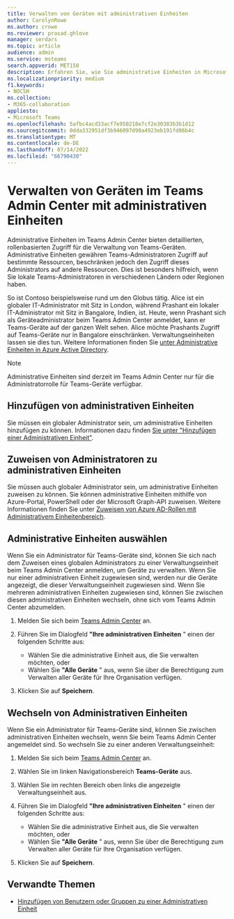 ```yaml
---
title: Verwalten von Geräten mit administrativen Einheiten
author: CarolynRowe
ms.author: crowe
ms.reviewer: prasad.ghlove
manager: serdars
ms.topic: article
audience: admin
ms.service: msteams
search.appverid: MET150
description: Erfahren Sie, wie Sie administrative Einheiten in Microsoft Teams verwenden
ms.localizationpriority: medium
f1.keywords:
- NOCSH
ms.collection:
- M365-collaboration
appliesto:
- Microsoft Teams
ms.openlocfilehash: 5afbc4acd33acf7e950218e7cf2e30383b3b1d12
ms.sourcegitcommit: 0dda332951df3b946097d90a4923eb191fd86b4c
ms.translationtype: MT
ms.contentlocale: de-DE
ms.lasthandoff: 07/14/2022
ms.locfileid: "66790430"
---
```

# <a name="manage-devices-in-the-teams-admin-center-with-administrative-units"></a>Verwalten von Geräten im Teams Admin Center mit administrativen Einheiten

Administrative Einheiten im Teams Admin Center bieten detaillierten, rollenbasierten Zugriff für die Verwaltung von Teams-Geräten. Administrative Einheiten gewähren Teams-Administratoren Zugriff auf bestimmte Ressourcen, beschränken jedoch den Zugriff dieses Administrators auf andere Ressourcen. Dies ist besonders hilfreich, wenn Sie lokale Teams-Administratoren in verschiedenen Ländern oder Regionen haben.

So ist Contoso beispielsweise rund um den Globus tätig. Alice ist ein globaler IT-Administrator mit Sitz in London, während Prashant ein lokaler IT-Administrator mit Sitz in Bangalore, Indien, ist. Heute, wenn Prashant sich als Geräteadministrator beim Teams Admin Center anmeldet, kann er Teams-Geräte auf der ganzen Welt sehen. Alice möchte Prashants Zugriff auf Teams-Geräte nur in Bangalore einschränken. Verwaltungseinheiten lassen sie dies tun. Weitere Informationen finden Sie [unter Administrative Einheiten in Azure Active Directory](/azure/active-directory/roles/administrative-units).

> [!NOTE]
> Administrative Einheiten sind derzeit im Teams Admin Center nur für die Administratorrolle für Teams-Geräte verfügbar.

## <a name="add-administrative-units"></a>Hinzufügen von administrativen Einheiten

Sie müssen ein globaler Administrator sein, um administrative Einheiten hinzufügen zu können. Informationen dazu finden [Sie unter "Hinzufügen einer Administrativen Einheit"](/azure/active-directory/roles/admin-units-manage#add-an-administrative-unit).

## <a name="assign-admins-to-administrative-units"></a>Zuweisen von Administratoren zu administrativen Einheiten

Sie müssen auch globaler Administrator sein, um administrative Einheiten zuweisen zu können. Sie können administrative Einheiten mithilfe von Azure-Portal, PowerShell oder der Microsoft Graph-API zuweisen. Weitere Informationen finden Sie unter [Zuweisen von Azure AD-Rollen mit Administrativem Einheitenbereich](/azure/active-directory/roles/admin-units-assign-roles).

## <a name="select-administrative-units"></a>Administrative Einheiten auswählen

Wenn Sie ein Administrator für Teams-Geräte sind, können Sie sich nach dem Zuweisen eines globalen Administrators zu einer Verwaltungseinheit beim Teams Admin Center anmelden, um Geräte zu verwalten. Wenn Sie nur einer administrativen Einheit zugewiesen sind, werden nur die Geräte angezeigt, die dieser Verwaltungseinheit zugewiesen sind. Wenn Sie mehreren administrativen Einheiten zugewiesen sind, können Sie zwischen diesen administrativen Einheiten wechseln, ohne sich vom Teams Admin Center abzumelden. 

1. Melden Sie sich beim [Teams Admin Center](https://go.microsoft.com/fwlink/p/?linkid=2024339) an.

2. Führen Sie im Dialogfeld **"Ihre administrativen Einheiten** " einen der folgenden Schritte aus:
    - Wählen Sie die administrative Einheit aus, die Sie verwalten möchten, oder 
    - Wählen Sie **"Alle Geräte** " aus, wenn Sie über die Berechtigung zum Verwalten aller Geräte für Ihre Organisation verfügen.

3. Klicken Sie auf **Speichern**.

## <a name="switch-administrative-units"></a>Wechseln von Administrativen Einheiten

Wenn Sie ein Administrator für Teams-Geräte sind, können Sie zwischen administrativen Einheiten wechseln, wenn Sie beim Teams Admin Center angemeldet sind. So wechseln Sie zu einer anderen Verwaltungseinheit:

1. Melden Sie sich beim [Teams Admin Center](https://go.microsoft.com/fwlink/p/?linkid=2024339) an.

2. Wählen Sie im linken Navigationsbereich **Teams-Geräte** aus.

3. Wählen Sie im rechten Bereich oben links die angezeigte Verwaltungseinheit aus.

4. Führen Sie im Dialogfeld **"Ihre administrativen Einheiten** " einen der folgenden Schritte aus:
    - Wählen Sie die administrative Einheit aus, die Sie verwalten möchten, oder 
    - Wählen Sie **"Alle Geräte** " aus, wenn Sie über die Berechtigung zum Verwalten aller Geräte für Ihre Organisation verfügen.

5. Klicken Sie auf **Speichern**.

## <a name="related-topics"></a>Verwandte Themen

- [Hinzufügen von Benutzern oder Gruppen zu einer Administrativen Einheit](/azure/active-directory/roles/admin-units-members-add)
